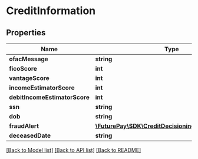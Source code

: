 # CreditInformation

## Properties
Name | Type | Description | Notes
------------ | ------------- | ------------- | -------------
**ofacMessage** | **string** |  | [optional] 
**ficoScore** | **int** |  | [optional] 
**vantageScore** | **int** |  | [optional] 
**incomeEstimatorScore** | **int** |  | [optional] 
**debitIncomeEstimatorScore** | **int** |  | [optional] 
**ssn** | **string** |  | [optional] 
**dob** | **string** |  | [optional] 
**fraudAlert** | [**\FuturePay\SDK\CreditDecisioning\Model\FraudAlert**](FraudAlert.md) |  | [optional] 
**deceasedDate** | **string** |  | [optional] 

[[Back to Model list]](../README.md#documentation-for-models) [[Back to API list]](../README.md#documentation-for-api-endpoints) [[Back to README]](../README.md)


